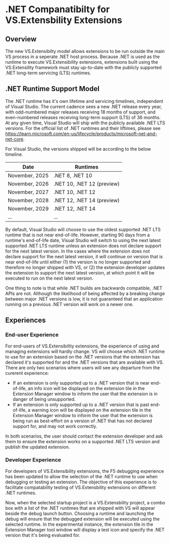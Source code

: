 # .NET Companatibilty for VS.Extensbility Extensions

## Overview

The new VS.Extensibilty model allows extensions to be run outside the main VS process in a seperate .NET host process. Because .NET is used as the runtime to execute VS.Extensibility extensions, extensions built using the VS.Extensility framework must stay up-to-date with the publicly supported .NET long-term servicing (LTS) runtimes.

## .NET Runtime Support Model

The .NET runtime has it's own lifetime and servicing timelines, independent of Visual Studio. The current cadence sees a new .NET release every year, with odd-numbered major releases receiving 18 months of support, and even-numbered releases receiving long-term support (LTS) of 36 months. At any given time, Visual Studio will ship with the publicly available .NET LTS versions. For the official list of .NET runtimes and their liftimes, please see https://learn.microsoft.com/en-us/lifecycle/products/microsoft-net-and-net-core.

For Visual Studio, the versions shipped will be according to the below timeline.

| Date | Runtimes |
|--|--|
| November, 2025 | .NET 8, .NET 10 |
| November, 2026 | .NET 10, .NET 12 (preview) |
| November, 2027 | .NET 10, .NET 12 |
| November, 2028 | .NET 12, .NET 14 (preview) |
| November, 2029 | .NET 12, .NET 14 |
| ... | ... |

By default, Visual Studio will choose to use the oldest supported .NET LTS runtime that is not near end-of-life. However, starting 90 days from a runtime's end-of-life date, Visual Studio will switch to using the next latest supported .NET LTS runtime unless an extension does not declare support for the next latest version. In the cases where the extension does not declare support for the next latest version, it will continue on version that is near end-of-life until either (1) the version is no longer supported and therefore no longer shipped with VS, or (2) the extension developer updates the extension to support the next latest version, at which point it will be executed to run on the next latest version.

One thing to note is that while .NET builds are backwards compatible, .NET APIs are not. Although the likelihood of being affected by a breaking change between major .NET versions is low, it is not guaranteed that an application running on a previous .NET version will work on a newer one.

## Experiences

### End-user Experience

For end-users of VS.Extensibiltiy extensions, the experience of using and managing extensions will hardly change. VS will choose which .NET runtime to use for an extension based on the .NET versions that the extension has declared it's supported for and the .NET versions that are available with VS. There are only two scenarios where users will see any departure from the curerent experience:

* If an extension is only supported up to a .NET version that is near end-of-life, an info icon will be displayed on the extension tile in the Extension Manager window to inform the user that the extension is in danger of being unsupported.
* If an extension is only supported up to a .NET version that is past end-of-life, a warning icon will be displayed on the extension tile in the Extension Manager window to inform the user that the extension is being run as best-effort on a version of .NET that has not declared support for, and may not work correctly.

In both scenarios, the user should contact the extension developer and ask them to ensure the extension works on a supported .NET LTS version and publish the updated extension.

### Developer Experience

For developers of VS.Extensibility extensions, the F5 debugging experience has been updated to allow the selection of the .NET runtime to use when debugging or testing an extension. The objective of this experience is to facilitate compatability testing of VS.Extensbility extensions on different .NET runtimes.

Now, when the selected startup project is a VS.Extensbility project, a combo box with a list of the .NET runtimes that are shipped with VS will appear beside the debug launch button. Choosing a runtime and launching the debug will ensure that the debugged extension will be executed using the selected runtime. In the experimental instance, the extension tile in the Extension Manager tool window will display a test icon and specify the .NET version that it's being evaluated for.